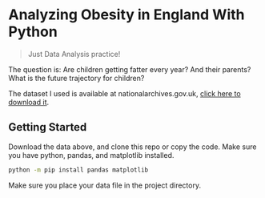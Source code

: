 # Analyzing Obesity in England With Python

>Just Data Analysis practice!

The question is: Are children getting fatter every year? And their parents? What is the future trajectory for children?

The dataset I used is available at nationalarchives.gov.uk, [click here to download it](https://webarchive.nationalarchives.gov.uk/ukgwa/20180104154055mp_/http://digital.nhs.uk/media/30782/Statistics-on-Obesity-Physical-Activity-and-Diet-England-2017-Data-tables/Any/obes-phys-acti-diet-eng-2017-tab).

## Getting Started

Download the data above, and clone this repo or copy the code.
Make sure you have python, pandas, and matplotlib installed.

```bash
python -m pip install pandas matplotlib
```

Make sure you place your data file in the project directory.
